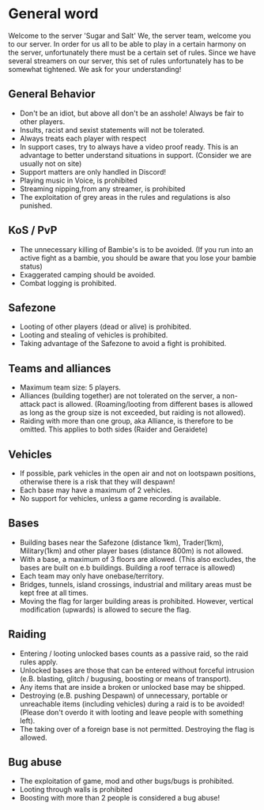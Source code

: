 # General word

Welcome to the server 'Sugar and Salt'
We, the server team, welcome you to our server. In order for us all to be able to play in a certain harmony on the server, unfortunately there must be a certain set of rules.
Since we have several streamers on our server, this set of rules unfortunately has to be somewhat tightened. We ask for your understanding!

## General Behavior

- Don't be an idiot, but above all don't be an asshole! Always be fair to other players.
- Insults, racist and sexist statements will not be tolerated.
- Always treats each player with respect
- In support cases, try to always have a video proof ready. This is an advantage to better understand situations in support.
(Consider we are usually not on site)
- Support matters are only handled in Discord!
- Playing music in Voice, is prohibited
- Streaming nipping,from any streamer, is prohibited
- The exploitation of grey areas in the rules and regulations is also punished.

## KoS / PvP

- The unnecessary killing of Bambie's is to be avoided.
(If you run into an active fight as a bambie, you should be aware that you lose your bambie status)
- Exaggerated camping should be avoided.
- Combat logging is prohibited.

## Safezone

- Looting of other players (dead or alive) is prohibited.
- Looting and stealing of vehicles is prohibited.
- Taking advantage of the Safezone to avoid a fight is prohibited.

## Teams and alliances

- Maximum team size: 5 players.
- Alliances (building together) are not tolerated on the server, a non-attack pact is allowed. (Roaming/looting from different bases is allowed as long as the group size is not exceeded, but raiding is not allowed).
- Raiding with more than one group, aka Alliance, is therefore to be omitted. This applies to both sides (Raider and Geraidete)

## Vehicles

- If possible, park vehicles in the open air and not on lootspawn positions, otherwise there is a risk that they will despawn!
- Each base may have a maximum of 2 vehicles.
- No support for vehicles, unless a game recording is available.

## Bases

- Building bases near the Safezone (distance 1km), Trader(1km), Military(1km) and other player bases (distance 800m) is not allowed.
- With a base, a maximum of 3 floors are allowed. (This also excludes, the bases are built on e.b buildings. Building a roof terrace is allowed)
- Each team may only have onebase/territory.
- Bridges, tunnels, island crossings, industrial and military areas must be kept free at all times.
- Moving the flag for larger building areas is prohibited. However, vertical modification (upwards) is allowed to secure the flag.

## Raiding

- Entering / looting unlocked bases counts as a passive raid, so the raid rules apply.
- Unlocked bases are those that can be entered without forceful intrusion (e.B. blasting, glitch / bugusing, boosting or means of transport).
- Any items that are inside a broken or unlocked base may be shipped.
- Destroying (e.B. pushing Despawn) of unnecessary, portable or unreachable items (including vehicles) during a raid is to be avoided! (Please don't overdo it with looting and leave people with something left).
- The taking over of a foreign base is not permitted. Destroying the flag is allowed.

## Bug abuse

- The exploitation of game, mod and other bugs/bugs is prohibited.
- Looting through walls is prohibited
- Boosting with more than 2 people is considered a bug abuse!
